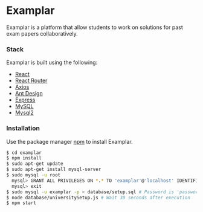 # Examplar


Examplar is a platform that allow students to work 
on solutions for past exam papers collaboratively. 


### Stack 
Examplar is built using the following: 
* [React](https://github.com/facebook/react)
* [React Router](https://github.com/ReactTraining/react-router)
* [Axios](https://github.com/axios/axios)
* [Ant Design](https://github.com/ant-design/ant-design)
* [Express](https://github.com/expressjs/express)
* [MySQL](https://www.mysql.com/)
* [Mysql2](https://github.com/brianmario/mysql2)


### Installation
Use the package manager [npm](https://www.npmjs.com/get-npm) to install Examplar. 
```bash
$ cd examplar
$ npm install
$ sudo apt-get update 
$ sudo apt-get install mysql-server
$ sudo mysql -u root
  mysql> GRANT ALL PRIVILEGES ON *.* TO 'examplar'@'localhost' IDENTIFIED BY 'password';
  mysql> exit
$ sudo mysql -u examplar -p < database/setup.sql # Password is 'password'
$ node database/universitySetup.js # Wait 30 seconds after execution
$ npm start
```
